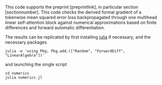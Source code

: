 This code supports the preprint [preprintlink], in particular section [sectionnumber]. This code checks the derived formal gradient of a tokenwise mean squared error loss backpropagated through one multihead linear self-attention block against numerical approximations based on finite differences and forward automatic differentiation. 

The results can be replicated by first installing [julia]("https://julialang.org/downloads/") if necessary, and the necessary packages
```console
julia -e 'using Pkg; Pkg.add.(["Random", "ForwardDiff", "LinearAlgebra"])'
```
and launching the single script
```console
cd numerics
julia numerics.jl
```